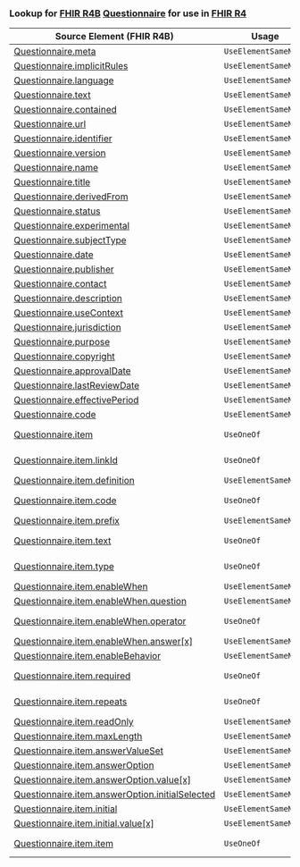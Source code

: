 ### Lookup for [FHIR R4B](https://hl7.org/fhir/R4B/) [Questionnaire](https://hl7.org/fhir/R4B/Questionnaire.html) for use in [FHIR R4](https://hl7.org/fhir/R4/)

| Source Element (FHIR R4B) | Usage | Target |
| -------------- | ----- | ------ |
| [Questionnaire.meta](https://hl7.org/fhir/R4B/Questionnaire.html#resource) | `UseElementSameName` | [Questionnaire.meta](https://hl7.org/fhir/R4/Questionnaire.html#resource) |
| [Questionnaire.implicitRules](https://hl7.org/fhir/R4B/Questionnaire.html#resource) | `UseElementSameName` | [Questionnaire.implicitRules](https://hl7.org/fhir/R4/Questionnaire.html#resource) |
| [Questionnaire.language](https://hl7.org/fhir/R4B/Questionnaire.html#resource) | `UseElementSameName` | [Questionnaire.language](https://hl7.org/fhir/R4/Questionnaire.html#resource) |
| [Questionnaire.text](https://hl7.org/fhir/R4B/Questionnaire.html#resource) | `UseElementSameName` | [Questionnaire.text](https://hl7.org/fhir/R4/Questionnaire.html#resource) |
| [Questionnaire.contained](https://hl7.org/fhir/R4B/Questionnaire.html#resource) | `UseElementSameName` | [Questionnaire.contained](https://hl7.org/fhir/R4/Questionnaire.html#resource) |
| [Questionnaire.url](https://hl7.org/fhir/R4B/Questionnaire.html#resource) | `UseElementSameName` | [Questionnaire.url](https://hl7.org/fhir/R4/Questionnaire.html#resource) |
| [Questionnaire.identifier](https://hl7.org/fhir/R4B/Questionnaire.html#resource) | `UseElementSameName` | [Questionnaire.identifier](https://hl7.org/fhir/R4/Questionnaire.html#resource) |
| [Questionnaire.version](https://hl7.org/fhir/R4B/Questionnaire.html#resource) | `UseElementSameName` | [Questionnaire.version](https://hl7.org/fhir/R4/Questionnaire.html#resource) |
| [Questionnaire.name](https://hl7.org/fhir/R4B/Questionnaire.html#resource) | `UseElementSameName` | [Questionnaire.name](https://hl7.org/fhir/R4/Questionnaire.html#resource) |
| [Questionnaire.title](https://hl7.org/fhir/R4B/Questionnaire.html#resource) | `UseElementSameName` | [Questionnaire.title](https://hl7.org/fhir/R4/Questionnaire.html#resource) |
| [Questionnaire.derivedFrom](https://hl7.org/fhir/R4B/Questionnaire.html#resource) | `UseElementSameName` | [Questionnaire.derivedFrom](https://hl7.org/fhir/R4/Questionnaire.html#resource) |
| [Questionnaire.status](https://hl7.org/fhir/R4B/Questionnaire.html#resource) | `UseElementSameName` | [Questionnaire.status](https://hl7.org/fhir/R4/Questionnaire.html#resource) |
| [Questionnaire.experimental](https://hl7.org/fhir/R4B/Questionnaire.html#resource) | `UseElementSameName` | [Questionnaire.experimental](https://hl7.org/fhir/R4/Questionnaire.html#resource) |
| [Questionnaire.subjectType](https://hl7.org/fhir/R4B/Questionnaire.html#resource) | `UseElementSameName` | [Questionnaire.subjectType](https://hl7.org/fhir/R4/Questionnaire.html#resource) |
| [Questionnaire.date](https://hl7.org/fhir/R4B/Questionnaire.html#resource) | `UseElementSameName` | [Questionnaire.date](https://hl7.org/fhir/R4/Questionnaire.html#resource) |
| [Questionnaire.publisher](https://hl7.org/fhir/R4B/Questionnaire.html#resource) | `UseElementSameName` | [Questionnaire.publisher](https://hl7.org/fhir/R4/Questionnaire.html#resource) |
| [Questionnaire.contact](https://hl7.org/fhir/R4B/Questionnaire.html#resource) | `UseElementSameName` | [Questionnaire.contact](https://hl7.org/fhir/R4/Questionnaire.html#resource) |
| [Questionnaire.description](https://hl7.org/fhir/R4B/Questionnaire.html#resource) | `UseElementSameName` | [Questionnaire.description](https://hl7.org/fhir/R4/Questionnaire.html#resource) |
| [Questionnaire.useContext](https://hl7.org/fhir/R4B/Questionnaire.html#resource) | `UseElementSameName` | [Questionnaire.useContext](https://hl7.org/fhir/R4/Questionnaire.html#resource) |
| [Questionnaire.jurisdiction](https://hl7.org/fhir/R4B/Questionnaire.html#resource) | `UseElementSameName` | [Questionnaire.jurisdiction](https://hl7.org/fhir/R4/Questionnaire.html#resource) |
| [Questionnaire.purpose](https://hl7.org/fhir/R4B/Questionnaire.html#resource) | `UseElementSameName` | [Questionnaire.purpose](https://hl7.org/fhir/R4/Questionnaire.html#resource) |
| [Questionnaire.copyright](https://hl7.org/fhir/R4B/Questionnaire.html#resource) | `UseElementSameName` | [Questionnaire.copyright](https://hl7.org/fhir/R4/Questionnaire.html#resource) |
| [Questionnaire.approvalDate](https://hl7.org/fhir/R4B/Questionnaire.html#resource) | `UseElementSameName` | [Questionnaire.approvalDate](https://hl7.org/fhir/R4/Questionnaire.html#resource) |
| [Questionnaire.lastReviewDate](https://hl7.org/fhir/R4B/Questionnaire.html#resource) | `UseElementSameName` | [Questionnaire.lastReviewDate](https://hl7.org/fhir/R4/Questionnaire.html#resource) |
| [Questionnaire.effectivePeriod](https://hl7.org/fhir/R4B/Questionnaire.html#resource) | `UseElementSameName` | [Questionnaire.effectivePeriod](https://hl7.org/fhir/R4/Questionnaire.html#resource) |
| [Questionnaire.code](https://hl7.org/fhir/R4B/Questionnaire.html#resource) | `UseElementSameName` | [Questionnaire.code](https://hl7.org/fhir/R4/Questionnaire.html#resource) |
| [Questionnaire.item](https://hl7.org/fhir/R4B/Questionnaire.html#resource) | `UseOneOf` | [Questionnaire.item](https://hl7.org/fhir/R4/Questionnaire.html#resource)<br />[Questionnaire.item](https://hl7.org/fhir/R4/Questionnaire.html#resource) |
| [Questionnaire.item.linkId](https://hl7.org/fhir/R4B/Questionnaire.html#resource) | `UseOneOf` | [Questionnaire.item.linkId](https://hl7.org/fhir/R4/Questionnaire.html#resource)<br />[Questionnaire.item.linkId](https://hl7.org/fhir/R4/Questionnaire.html#resource) |
| [Questionnaire.item.definition](https://hl7.org/fhir/R4B/Questionnaire.html#resource) | `UseElementSameName` | [Questionnaire.item.definition](https://hl7.org/fhir/R4/Questionnaire.html#resource) |
| [Questionnaire.item.code](https://hl7.org/fhir/R4B/Questionnaire.html#resource) | `UseOneOf` | [Questionnaire.item.code](https://hl7.org/fhir/R4/Questionnaire.html#resource)<br />[Questionnaire.item.code](https://hl7.org/fhir/R4/Questionnaire.html#resource) |
| [Questionnaire.item.prefix](https://hl7.org/fhir/R4B/Questionnaire.html#resource) | `UseElementSameName` | [Questionnaire.item.prefix](https://hl7.org/fhir/R4/Questionnaire.html#resource) |
| [Questionnaire.item.text](https://hl7.org/fhir/R4B/Questionnaire.html#resource) | `UseOneOf` | [Questionnaire.item.text](https://hl7.org/fhir/R4/Questionnaire.html#resource)<br />[Questionnaire.item.text](https://hl7.org/fhir/R4/Questionnaire.html#resource) |
| [Questionnaire.item.type](https://hl7.org/fhir/R4B/Questionnaire.html#resource) | `UseOneOf` | [Questionnaire.item.type](https://hl7.org/fhir/R4/Questionnaire.html#resource)<br />[Questionnaire.item.type](https://hl7.org/fhir/R4/Questionnaire.html#resource) |
| [Questionnaire.item.enableWhen](https://hl7.org/fhir/R4B/Questionnaire.html#resource) | `UseElementSameName` | [Questionnaire.item.enableWhen](https://hl7.org/fhir/R4/Questionnaire.html#resource) |
| [Questionnaire.item.enableWhen.question](https://hl7.org/fhir/R4B/Questionnaire.html#resource) | `UseElementSameName` | [Questionnaire.item.enableWhen.question](https://hl7.org/fhir/R4/Questionnaire.html#resource) |
| [Questionnaire.item.enableWhen.operator](https://hl7.org/fhir/R4B/Questionnaire.html#resource) | `UseOneOf` | [Questionnaire.item.enableWhen.operator](https://hl7.org/fhir/R4/Questionnaire.html#resource)<br />[Questionnaire.item.enableWhen.operator](https://hl7.org/fhir/R4/Questionnaire.html#resource) |
| [Questionnaire.item.enableWhen.answer[x]](https://hl7.org/fhir/R4B/Questionnaire.html#resource) | `UseElementSameName` | [Questionnaire.item.enableWhen.answer[x]](https://hl7.org/fhir/R4/Questionnaire.html#resource) |
| [Questionnaire.item.enableBehavior](https://hl7.org/fhir/R4B/Questionnaire.html#resource) | `UseElementSameName` | [Questionnaire.item.enableBehavior](https://hl7.org/fhir/R4/Questionnaire.html#resource) |
| [Questionnaire.item.required](https://hl7.org/fhir/R4B/Questionnaire.html#resource) | `UseOneOf` | [Questionnaire.item.required](https://hl7.org/fhir/R4/Questionnaire.html#resource)<br />[Questionnaire.item.required](https://hl7.org/fhir/R4/Questionnaire.html#resource) |
| [Questionnaire.item.repeats](https://hl7.org/fhir/R4B/Questionnaire.html#resource) | `UseOneOf` | [Questionnaire.item.repeats](https://hl7.org/fhir/R4/Questionnaire.html#resource)<br />[Questionnaire.item.repeats](https://hl7.org/fhir/R4/Questionnaire.html#resource) |
| [Questionnaire.item.readOnly](https://hl7.org/fhir/R4B/Questionnaire.html#resource) | `UseElementSameName` | [Questionnaire.item.readOnly](https://hl7.org/fhir/R4/Questionnaire.html#resource) |
| [Questionnaire.item.maxLength](https://hl7.org/fhir/R4B/Questionnaire.html#resource) | `UseElementSameName` | [Questionnaire.item.maxLength](https://hl7.org/fhir/R4/Questionnaire.html#resource) |
| [Questionnaire.item.answerValueSet](https://hl7.org/fhir/R4B/Questionnaire.html#resource) | `UseElementSameName` | [Questionnaire.item.answerValueSet](https://hl7.org/fhir/R4/Questionnaire.html#resource) |
| [Questionnaire.item.answerOption](https://hl7.org/fhir/R4B/Questionnaire.html#resource) | `UseElementSameName` | [Questionnaire.item.answerOption](https://hl7.org/fhir/R4/Questionnaire.html#resource) |
| [Questionnaire.item.answerOption.value[x]](https://hl7.org/fhir/R4B/Questionnaire.html#resource) | `UseElementSameName` | [Questionnaire.item.answerOption.value[x]](https://hl7.org/fhir/R4/Questionnaire.html#resource) |
| [Questionnaire.item.answerOption.initialSelected](https://hl7.org/fhir/R4B/Questionnaire.html#resource) | `UseElementSameName` | [Questionnaire.item.answerOption.initialSelected](https://hl7.org/fhir/R4/Questionnaire.html#resource) |
| [Questionnaire.item.initial](https://hl7.org/fhir/R4B/Questionnaire.html#resource) | `UseElementSameName` | [Questionnaire.item.initial](https://hl7.org/fhir/R4/Questionnaire.html#resource) |
| [Questionnaire.item.initial.value[x]](https://hl7.org/fhir/R4B/Questionnaire.html#resource) | `UseElementSameName` | [Questionnaire.item.initial.value[x]](https://hl7.org/fhir/R4/Questionnaire.html#resource) |
| [Questionnaire.item.item](https://hl7.org/fhir/R4B/Questionnaire.html#resource) | `UseOneOf` | [Questionnaire.item.item](https://hl7.org/fhir/R4/Questionnaire.html#resource)<br />[Questionnaire.item.item](https://hl7.org/fhir/R4/Questionnaire.html#resource) |
